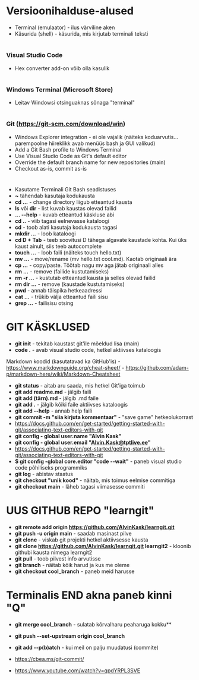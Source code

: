 # Versioonihalduse-alused

- Terminal (emulaator) - ilus värviline aken
- Käsurida (shell) - käsurida, mis kirjutab terminali teksti
#
### Visual Studio Code
- Hex converter add-on võib olla kasulik
#
### Windows Terminal (Microsoft Store)
- Leitav Windowsi otsinguaknas sõnaga "terminal"
# 
### Git (https://git-scm.com/download/win)
- Windows Explorer integration - ei ole vajalik (näiteks koduarvutis... parempoolne hiireklikk avab menüüs bash ja GUI valikud)
- Add a Git Bash profile to Windows Terminal
- Use Visual Studio Code as Git's default editor
- Override the default branch name for new repositories (main)
- Checkout as-is, commit as-is
# 
- Kasutame Terminali Git Bash seadistuses
- **~** tähendab kasutaja kodukausta
- **cd ...** - change directory liigub etteantud kausta
- **ls** või **dir** - list kuvab kaustas olevad failid
- **... --help** - kuvab etteantud käskluse abi
- **cd ..** - viib tagasi eelnevasse kataloogi
- **cd** - toob alati kasutaja kodukausta tagasi
- **mkdir ...** - loob kataloogi
- **cd D + Tab** - teeb soovitusi D tähega algavate kaustade kohta. Kui üks kaust ainult, siis teeb autocomplete
- **touch ...** - loob faili (näiteks touch hello.txt)
- **mv ...** - move/rename (mv hello.txt cool.md). Kaotab originaali ära
- **cp ...** - copy/paste. Töötab nagu mv aga jätab originaali alles
- **rm ...** - remove (failide kustutamiseks)
- **rm -r ...** - kustutab etteantud kausta ja selles olevad failid
- **rm dir ...** - remove (kaustade kustutamiseks)
- **pwd** - annab täispika hetkeaadressi
- **cat ...** - trükib välja etteantud faili sisu
- **grep ...** - failisisu otsing

# GIT KÄSKLUSED
- **git init** - tekitab kaustast git'ile mõeldud lisa (main)
- **code .** - avab visual studio code, hetkel aktiivses kataloogis

Markdown koodid (kasutatavad ka GitHub'is) - https://www.markdownguide.org/cheat-sheet/ - https://github.com/adam-p/markdown-here/wiki/Markdown-Cheatsheet
- **git status** - aitab aru saada, mis hetkel Git'iga toimub
- **git add readme.md** - jälgib faili
- **git add (tärn).md** - jälgib .md faile
- **git add .** - jälgib kõiki faile aktiivses kataloogis
- **git add --help** - annab help faili
- **git commit -m "siia kirjuta kommentaar"** - "save game" hetkeolukorrast
- https://docs.github.com/en/get-started/getting-started-with-git/associating-text-editors-with-git
- **git config - global user.name "Alvin Kask"**
- **git config - global user.email "Alvin.Kask@tptlive.ee"**
- https://docs.github.com/en/get-started/getting-started-with-git/associating-text-editors-with-git
- **$ git config -global core.editor "code --wait"** - paneb visual studio code põhiliseks programmiks
- **git log** - abistav staatus
- **git checkout "unik kood"** - näitab, mis toimus eelmise commitiga
- **git checkout main** - läheb tagasi viimasesse commiti
# UUS GITHUB REPO "learngit"
- **git remote add origin https://github.com/AlvinKask/learngit.git**
- **git push -u origin main** - saadab masinast pilve
- **git clone** - viskab git projekti hetkel aktiivsesse kausta
- **git clone https://github.com/AlvinKask/learngit.git learngit2** - kloonib githubi kausta nimega learngit2
- **git pull** - toob pilvest info arvutisse
- **git branch** - näitab kõik harud ja kus me oleme
- **git checkout cool_branch** - paneb meid harusse
# Terminalis END akna paneb kinni "Q"
- **git merge cool_branch** - sulatab kõrvalharu peaharuga kokku**
- **git push --set-upstream origin cool_branch**
- **git add --p(b)atch**  - kui meil on palju muudatusi (commite)

- https://cbea.ms/git-commit/
- https://www.youtube.com/watch?v=qpdYRPL3SVE
